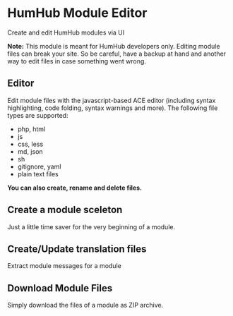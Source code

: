 # HumHub Module Editor
Create and edit HumHub modules via UI

**Note:** This module is meant for HumHub developers only. Editing module files can break your site.
So be careful, have a backup at hand and another way to edit files in case something went wrong.

## Editor
Edit module files with the javascript-based ACE editor (including syntax highlighting, code folding, syntax warnings and more).
The following file types are supported:

- php, html
- js
- css, less
- md, json
- sh
- gitignore, yaml
- plain text files

**You can also create, rename and delete files.**

## Create a module sceleton
Just a little time saver for the very beginning of a module.

## Create/Update translation files
Extract module messages for a module

## Download Module Files
Simply download the files of a module as ZIP archive.
